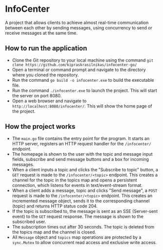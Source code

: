 # InfoCenter

A project that allows clients to achieve almost real-time communication between each other by sending messages, using concurrency to send or receive messages at the same time.

## How to run the application

- Clone the Git repository to your local machine using the command `git clone https://github.com/kipraskrasilnikas/infocenter-go/`
- Open a terminal or command prompt and navigate to the directory where you cloned the repository.
- Run the command `go build -o infocenter.exe` to build the executable file.
- Run the command `./infocenter.exe` to launch the project. This will start the server on port 8080.
- Open a web browser and navigate to `http://localhost:8080/infocenter/`. This will show the home page of the project.

## How the project works

- The `main.go` file contains the entry point for the program. It starts an HTTP server, registers an HTTP request handler for the `/infocenter/` endpoint.
- The homepage is shown to the user with the topic and message input fields, subscribe and send message buttons and a box for incoming messages.
- When a client inputs a topic and clicks the "Subscribe to topic" button, a `GET` request is made to the `/infocenter/<topic>` endpoint. This creates a channel for the topic in the topics map and opens a persistent connection, which listens for events in text/event-stream format.
- When a client adds a message, topic and clicks "Send message", a `POST` request is made to the `/infocenter/<topic>` endpoint. This creates an incremented message object, sends it to the corresponding channel (topic) and returns HTTP status code 204.
- If the topic is subscribed to, the message is sent as an SSE (Server-sent event) to the `GET` request response. The message is shown to the subscribed user.
- The subscription times out after 30 seconds. The topic is deleted from the topics map and the channel is closed.
- All `Message` object and `topics` map operations are protected by a `sync.Mutex` to allow concurrent read access and exclusive write access.

